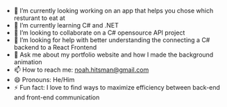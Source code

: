 - 🔭 I’m currently looking working on an app that helps you chose which resturant to eat at
- 🌱 I’m currently learning C# and .NET
- 👯 I’m looking to collaborate on a C# opensource API project
- 🤔 I’m looking for help with better understanding the connecting a C# backend to a React Frontend
- 💬 Ask me about my portfolio website and how I made the background animation
- 📫 How to reach me: noah.hitsman@gmail.com
- 😄 Pronouns: He/Him
- ⚡ Fun fact: I love to find ways to maximize efficiency between back-end and front-end communication
